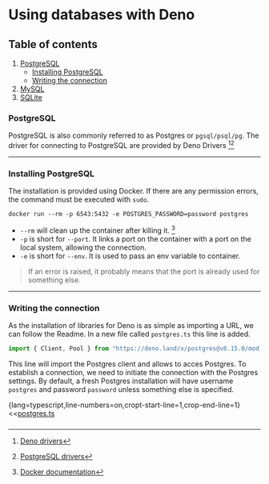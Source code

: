 # Using databases with Deno

## Table of contents

1. [PostgreSQL](#postgresql)
    - [Installing PostgreSQL](#installing-postgresql)
    - [Writing the connection](#writing-the-connection)
2. [MySQL](#mysql)
3. [SQLite](#sqlite)

### PostgreSQL

PostgreSQL is also commonly referred to as Postgres or `pgsql/psql/pg`.
The driver for connecting to PostgreSQL are provided by Deno Drivers [^1][^2]

---

### Installing PostgreSQL

The installation is provided using Docker. If there are any permission errors, the command must be executed with `sudo`.

```shell
docker run --rm -p 6543:5432 -e POSTGRES_PASSWORD=password postgres
```

- `--rm` will clean up the container after killing it. [^3]
- `-p` is short for `--port`. It links a port on the container with a port on the local system, allowing the connection.
- `-e` is short for `--env`. It is used to pass an env variable to container.

> If an error is raised, it probably means that the port is already used for something else. 

---

### Writing the connection

As the installation of libraries for Deno is as simple as importing a URL, we can follow the Readme.
In a new file called `postgres.ts` this line is added.

```ts
import { Client, Pool } from "https://deno.land/x/postgres@v0.15.0/mod.ts";
```

This line will import the Postgres client and allows to acces Postgres.
To establish a connection, we need to initiate the connection with the Postgres settings.
By default, a fresh Postgres installation will have username `postgres` and password `password` unless something else is specified.

{lang=typescript,line-numbers=on,cropt-start-line=1,crop-end-line=1}
<<[postgres.ts](./postgres.ts)


###

[^1]: [Deno drivers](https://github.com/denodrivers)
[^2]: [PostgreSQL drivers](https://github.com/denodrivers/postgres)
[^3]: [Docker documentation](https://docs.docker.com/engine/reference/run/#clean-up---rm)